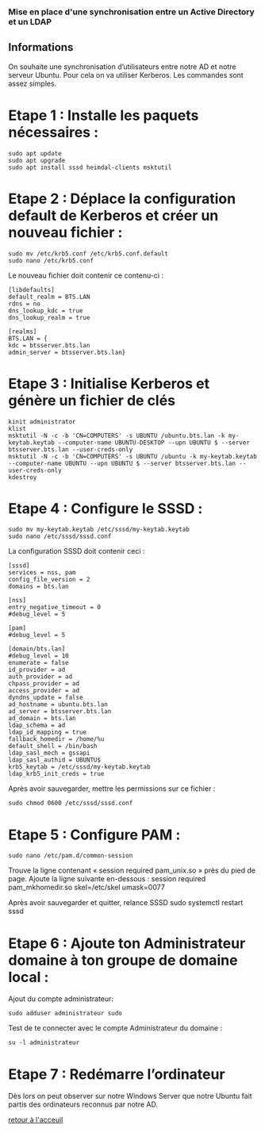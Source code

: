 ### Mise en place d'une synchronisation entre un Active Directory et un LDAP

## Informations

On souhaite une synchronisation d’utilisateurs entre notre AD et notre serveur Ubuntu.
Pour cela on va utiliser Kerberos. Les commandes sont assez simples.

# Etape 1 : Installe les paquets nécessaires :

    sudo apt update
    sudo apt upgrade
    sudo apt install sssd heimdal-clients msktutil

# Etape 2 :  Déplace la configuration default de Kerberos et créer un nouveau fichier :

    sudo mv /etc/krb5.conf /etc/krb5.conf.default
    sudo nano /etc/krb5.conf

Le nouveau fichier doit contenir ce contenu-ci :

    [libdefaults]
    default_realm = BTS.LAN
    rdns = no
    dns_lookup_kdc = true
    dns_lookup_realm = true

    [realms]
    BTS.LAN = {
    kdc = btsserver.bts.lan
    admin_server = btsserver.bts.lan}

# Etape 3 : Initialise Kerberos et génère un fichier de clés

    kinit administrator
    klist
    msktutil -N -c -b 'CN=COMPUTERS' -s UBUNTU /ubuntu.bts.lan -k my-keytab.keytab --computer-name UBUNTU-DESKTOP --upn UBUNTU $ --server btsserver.bts.lan --user-creds-only
    msktutil -N -c -b 'CN=COMPUTERS' -s UBUNTU /ubuntu -k my-keytab.keytab --computer-name UBUNTU --upn UBUNTU $ --server btsserver.bts.lan --user-creds-only
    kdestroy

# Etape 4 : Configure le SSSD :

    sudo mv my-keytab.keytab /etc/sssd/my-keytab.keytab
    sudo nano /etc/sssd/sssd.conf

La configuration SSSD doit contenir ceci :

    [sssd]
    services = nss, pam
    config_file_version = 2
    domains = bts.lan

    [nss]
    entry_negative_timeout = 0
    #debug_level = 5

    [pam]
    #debug_level = 5

    [domain/bts.lan]
    #debug_level = 10
    enumerate = false
    id_provider = ad
    auth_provider = ad
    chpass_provider = ad
    access_provider = ad
    dyndns_update = false
    ad_hostname = ubuntu.bts.lan
    ad_server = btsserver.bts.lan
    ad_domain = bts.lan
    ldap_schema = ad
    ldap_id_mapping = true
    fallback_homedir = /home/%u
    default_shell = /bin/bash
    ldap_sasl_mech = gssapi
    ldap_sasl_authid = UBUNTU$
    krb5_keytab = /etc/sssd/my-keytab.keytab
    ldap_krb5_init_creds = true

Après avoir sauvegarder, mettre les permissions sur ce fichier :

    sudo chmod 0600 /etc/sssd/sssd.conf
    
# Etape 5 : Configure PAM :

    sudo nano /etc/pam.d/common-session

Trouve la ligne contenant « session required pam_unix.so » près du pied de page. Ajoute la ligne suivante en-dessous :
session required pam_mkhomedir.so skel=/etc/skel umask=0077

Après avoir sauvegarder et quitter, relance SSSD
sudo systemctl restart sssd

# Etape 6 :  Ajoute ton Administrateur domaine à ton groupe de domaine local :
Ajout du compte administrateur:

    sudo adduser administrateur sudo

Test de te connecter avec le compte Administrateur du domaine :

    su -l administrateur

# Etape 7 : Redémarre l’ordinateur
Dès lors on peut observer sur notre Windows Server que notre Ubuntu fait partis des ordinateurs reconnus par notre AD.

[retour à l'acceuil](/README.md)
